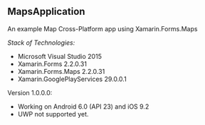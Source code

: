 MapsApplication
---------------

An example Map Cross-Platform app using Xamarin.Forms.Maps

*Stack of Technologies:*
- Microsoft Visual Studio 2015
- Xamarin.Forms 2.2.0.31
- Xamarin.Forms.Maps 2.2.0.31
- Xamarin.GooglePlayServices 29.0.0.1

Version 1.0.0.0:
- Working on Android 6.0 (API 23) and iOS 9.2
- UWP not supported yet.